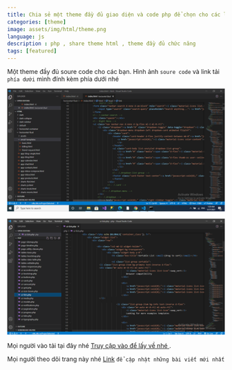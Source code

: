 ```yaml
---
title: Chia sẻ một theme đầy đủ giao diện và code php để chọn cho các lập trình viên nè
categories: [theme]
image: assets/img/html/theme.png
language: js
description : php , share theme html , theme đầy đủ chức năng
tags: [featured]
---
```


Một theme đầy đủ soure code cho các bạn. Hình ảnh `soure code` và link tải `phía dưới`  mình đính kèm phía dưới nhé

![js, theme,php](\assets\img\html\code-theme.png)

![js, php](\assets\img\html\code-theme-php.png)

Mọi người vào tải tại đây nhé [Truy cập vào để lấy về nhé ](https://drive.google.com/drive/folders/1JBfHsZRF0vbz-0B7ZqHEW-pYpdXWd-Rv?usp=sharing).

Mọi ngưởi theo dõi trang này nhé [Link](https://www.facebook.com/profile.php?id=100068266882305) `để cập nhật những bài viết mới nhất`
